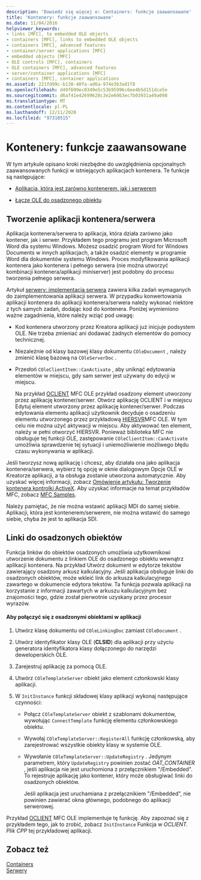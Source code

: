 ```yaml
---
description: 'Dowiedz się więcej o: Containers: funkcje zaawansowane'
title: 'Kontenery: funkcje zaawansowane'
ms.date: 11/04/2016
helpviewer_keywords:
- links [MFC], to embedded OLE objects
- containers [MFC], links to embedded OLE objects
- containers [MFC], advanced features
- container/server applications [MFC]
- embedded objects [MFC]
- OLE controls [MFC], containers
- OLE containers [MFC], advanced features
- server/container applications [MFC]
- containers [MFC], container applications
ms.assetid: 221fd99c-b138-40fa-ad6a-974e3b3ad1f8
ms.openlocfilehash: d49f699ec0349e5c53b95996c6ee4b5d151dce5e
ms.sourcegitcommit: d6af41e42699628c3e2e6063ec7b03931a49a098
ms.translationtype: MT
ms.contentlocale: pl-PL
ms.lasthandoff: 12/11/2020
ms.locfileid: "97310515"
---
```

# <a name="containers-advanced-features"></a>Kontenery: funkcje zaawansowane

W tym artykule opisano kroki niezbędne do uwzględnienia opcjonalnych zaawansowanych funkcji w istniejących aplikacjach kontenera. Te funkcje są następujące:

- [Aplikacja, która jest zarówno kontenerem, jak i serwerem](#_core_creating_a_container_server_application)

- [Łącze OLE do osadzonego obiektu](#_core_links_to_embedded_objects)

## <a name="creating-a-containerserver-application"></a><a name="_core_creating_a_container_server_application"></a> Tworzenie aplikacji kontenera/serwera

Aplikacja kontenera/serwera to aplikacja, która działa zarówno jako kontener, jak i serwer. Przykładem tego programu jest program Microsoft Word dla systemu Windows. Możesz osadzić program Word for Windows Documents w innych aplikacjach, a także osadzić elementy w programie Word dla dokumentów systemu Windows. Proces modyfikowania aplikacji kontenera jako kontenera i pełnego serwera (nie można utworzyć kombinacji kontenera/aplikacji miniserver) jest podobny do procesu tworzenia pełnego serwera.

Artykuł [serwery: implementacja serwera](servers-implementing-a-server.md) zawiera kilka zadań wymaganych do zaimplementowania aplikacji serwera. W przypadku konwertowania aplikacji kontenera do aplikacji kontenera/serwera należy wykonać niektóre z tych samych zadań, dodając kod do kontenera. Poniżej wymieniono ważne zagadnienia, które należy wziąć pod uwagę:

- Kod kontenera utworzony przez Kreatora aplikacji już inicjuje podsystem OLE. Nie trzeba zmieniać ani dodawać żadnych elementów do pomocy technicznej.

- Niezależnie od klasy bazowej klasy dokumentu `COleDocument` , należy zmienić klasę bazową na `COleServerDoc` .

- Przesłoń `COleClientItem::CanActivate` , aby uniknąć edytowania elementów w miejscu, gdy sam serwer jest używany do edycji w miejscu.

   Na przykład [OCLIENT](../overview/visual-cpp-samples.md) MFC OLE przykład osadzony element utworzony przez aplikację kontener/serwer. Otwórz aplikację OCLIENT i w miejscu Edytuj element utworzony przez aplikację kontener/serwer. Podczas edytowania elementu aplikacji użytkownik decyduje o osadzeniu elementu utworzonego przez przykładową [HIERSVR](../overview/visual-cpp-samples.md)MFC OLE. W tym celu nie można użyć aktywacji w miejscu. Aby aktywować ten element, należy w pełni otworzyć HIERSVR. Ponieważ biblioteka MFC nie obsługuje tej funkcji OLE, zastępowanie `COleClientItem::CanActivate` umożliwia sprawdzenie tej sytuacji i uniemożliwienie możliwego błędu czasu wykonywania w aplikacji.

Jeśli tworzysz nową aplikację i chcesz, aby działała ona jako aplikacja kontenera/serwera, wybierz tę opcję w oknie dialogowym Opcje OLE w Kreatorze aplikacji, a ta obsługa zostanie utworzona automatycznie. Aby uzyskać więcej informacji, zobacz [Omówienie artykułu: Tworzenie kontenera kontrolki ActiveX](reference/creating-an-mfc-activex-control-container.md). Aby uzyskać informacje na temat przykładów MFC, zobacz [MFC Samples](../overview/visual-cpp-samples.md#mfc-samples).

Należy pamiętać, że nie można wstawić aplikacji MDI do samej siebie. Aplikacji, która jest kontenerem/serwerem, nie można wstawić do samego siebie, chyba że jest to aplikacja SDI.

## <a name="links-to-embedded-objects"></a><a name="_core_links_to_embedded_objects"></a> Linki do osadzonych obiektów

Funkcja linków do obiektów osadzonych umożliwia użytkownikowi utworzenie dokumentu z linkiem OLE do osadzonego obiektu wewnątrz aplikacji kontenera. Na przykład Utwórz dokument w edytorze tekstów zawierający osadzony arkusz kalkulacyjny. Jeśli aplikacja obsługuje linki do osadzonych obiektów, może wkleić link do arkusza kalkulacyjnego zawartego w dokumencie edytora tekstów. Ta funkcja pozwala aplikacji na korzystanie z informacji zawartych w arkuszu kalkulacyjnym bez znajomości tego, gdzie został pierwotnie uzyskany przez procesor wyrazów.

#### <a name="to-link-to-embedded-objects-in-your-application"></a>Aby połączyć się z osadzonymi obiektami w aplikacji

1. Utwórz klasę dokumentu od `COleLinkingDoc` zamiast `COleDocument` .

1. Utwórz identyfikator klasy OLE (**CLSID**) dla aplikacji przy użyciu generatora identyfikatora klasy dołączonego do narzędzi deweloperskich OLE.

1. Zarejestruj aplikację za pomocą OLE.

1. Utwórz `COleTemplateServer` obiekt jako element członkowski klasy aplikacji.

1. W `InitInstance` funkcji składowej klasy aplikacji wykonaj następujące czynności:

   - Połącz `COleTemplateServer` obiekt z szablonami dokumentów, wywołując `ConnectTemplate` funkcję elementu członkowskiego obiektu.

   - Wywołaj `COleTemplateServer::RegisterAll` funkcję członkowską, aby zarejestrować wszystkie obiekty klasy w systemie OLE.

   - Wywołanie `COleTemplateServer::UpdateRegistry` . Jedynym parametrem, który `UpdateRegistry` powinien zostać *OAT_CONTAINER* , jeśli aplikacja nie jest uruchomiona z przełącznikiem "/Embedded". To rejestruje aplikację jako kontener, który może obsługiwać linki do osadzonych obiektów.

      Jeśli aplikacja jest uruchamiana z przełącznikiem "/Embedded", nie powinien zawierać okna głównego, podobnego do aplikacji serwerowej.

Przykład [OCLIENT](../overview/visual-cpp-samples.md) MFC OLE implementuje tę funkcję. Aby zapoznać się z przykładem tego, jak to zrobić, zobacz `InitInstance` Funkcja w *OCLIENT. Plik CPP* tej przykładowej aplikacji.

## <a name="see-also"></a>Zobacz też

[Containers](containers.md)<br/>
[Serwery](servers.md)
